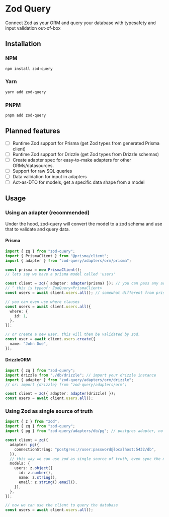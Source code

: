 # Zod Query

Connect Zod as your ORM and query your database with typesafety and input validation out-of-box

## Installation

### NPM

```bash
npm install zod-query
```

### Yarn

```bash
yarn add zod-query
```

### PNPM

```bash
pnpm add zod-query
```

## Planned features

- [ ] Runtime Zod support for Prisma (get Zod types from generated Prisma client)
- [ ] Runtime Zod support for Drizzle (get Zod types from Drizzle schemas)
- [ ] Create adapter spec for easy-to-make adapters for other ORMs/datasources.
- [ ] Support for raw SQL queries
- [ ] Data validation for input in adapters
- [ ] Act-as-DTO for models, get a specific data shape from a model

## Usage

### Using an adapter (recommended)

Under the hood, zod-query will convert the model to a zod schema and use that to validate and query data.

#### Prisma

```ts
import { zq } from "zod-query";
import { PrismaClient } from "@prisma/client";
import { adapter } from "zod-query/adapters/orm/prisma";

const prisma = new PrismaClient();
// lets say we have a prisma model called 'users'

const client = zq({ adapter: adapter(prisma) }); // you can pass any adapter, even your own
// ^ this is typeof: ZodQuery<PrismaClient>
const users = await client.users.all(); // somewhat different from prisma, but still typesafe

// you can even use where clauses
const users = await client.users.all({
  where: {
    id: 1,
  },
});

// or create a new user, this will then be validated by zod.
const user = await client.users.create({
  name: "John Doe",
});
```

#### DrizzleORM

```ts
import { zq } from "zod-query";
import drizzle from "./db/drizzle"; // import your drizzle instance
import { adapter } from "zod-query/adapters/orm/drizzle";
// or: import {drizzle} from "zod-query/adapters/orm";

const client = zq({ adapter: adapter(drizzle) });
const users = await client.users.all();
```

### Using Zod as single source of truth

```ts
import { z } from "zod";
import { zq } from "zod-query";
import { pg } from "zod-query/adapters/db/pg"; // postgres adapter, no orm needed

const client = zq({
  adapter: pg({
    connectionString: "postgres://user:password@localhost:5432/db",
  }),
  // this way we can use zod as single source of truth, even sync the models with the database using raw SQL.
  models: {
    users: z.object({
      id: z.number(),
      name: z.string(),
      email: z.string().email(),
    }),
  },
});

// now we can use the client to query the database
const users = await client.users.all();
```
